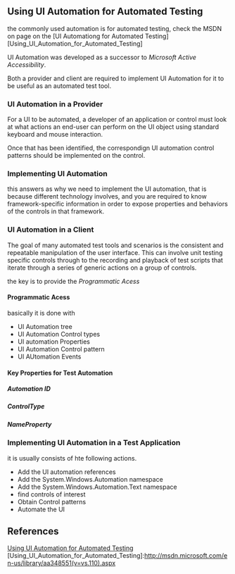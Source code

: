 ## Using UI Automation for Automated Testing
the commonly used automation is for automated testing, check the MSDN on page on the [UI Automationg for Automated Testing][Using_UI_Automation_for_Automated_Testing] 

UI Automation was developed as a successor to _Microsoft Active Accessibility_.

Both a provider and client are required to implement UI Automation for it to be useful as an automated test tool. 

### UI Automation in a Provider

For a UI to be automated, a developer of an application or control must look at what actions an end-user can perform on the UI object using standard keyboard and mouse interaction.

Once that has been identified, the correspondign UI automation control patterns should be implemented on the control. 

### Implementing UI Automation

this answers as why we need to implement the UI automation, that is because different technology involves, and you are required to know framework-specific information in order to expose properties and behaviors of the controls in that framework.

### UI Automation in a Client

The goal of many automated test tools and scenarios is the consistent and repeatable manipulation of the user interface. This can involve unit testing specific controls through to the recording and playback of test scripts that iterate through a series of generic actions on a group of controls.

the key is to provide the *Programmatic Acess*

#### Programmatic Acess

basically it is done with 

* UI Automation tree 
* UI Automation Control types 
* UI automation Properties
* UI Automation Control pattern 
* UI AUtomation Events

#### Key Properties for Test Automation

##### Automation ID

##### ControlType

##### NameProperty

### Implementing UI Automation in a Test Application
it is usually consists of hte following actions.

* Add the UI automation references
* Add the System.Windows.Automation namespace
* Add the System.Windows.Automation.Text namespace
* find controls of interest
* Obtain Control patterns
* Automate the UI 

 
## References

[Using UI Automation for Automated Testing](http://msdn.microsoft.com/en-us/library/aa348551(v=vs.110).aspx)
[Using_UI_Automation_for_Automated_Testing]:http://msdn.microsoft.com/en-us/library/aa348551(v=vs.110).aspx